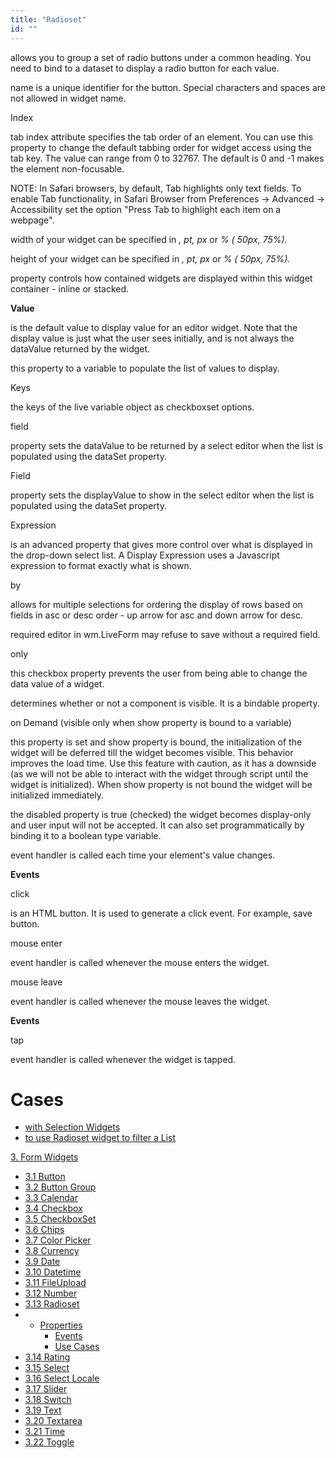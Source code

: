 ```yaml
---
title: "Radioset"
id: ""
---
```


allows you to group a set of radio buttons under a common heading. You need to bind to a dataset to display a radio button for each value.

name is a unique identifier for the button. Special characters and spaces are not allowed in widget name.

Index

tab index attribute specifies the tab order of an element. You can use this property to change the default tabbing order for widget access using the tab key. The value can range from 0 to 32767. The default is 0 and -1 makes the element non-focusable.

NOTE: In Safari browsers, by default, Tab highlights only text fields. To enable Tab functionality, in Safari Browser from Preferences -> Advanced -> Accessibility set the option "Press Tab to highlight each item on a webpage".

width of your widget can be specified in _, pt, px_ or _% (_ _50px, 75%)._

height of your widget can be specified in _, pt, px_ or _% (_ _50px, 75%)._

property controls how contained widgets are displayed within this widget container - inline or stacked.

**Value**

is the default value to display value for an editor widget. Note that the display value is just what the user sees initially, and is not always the dataValue returned by the widget.

this property to a variable to populate the list of values to display.

Keys

the keys of the live variable object as checkboxset options.

field

property sets the dataValue to be returned by a select editor when the list is populated using the dataSet property.

Field

property sets the displayValue to show in the select editor when the list is populated using the dataSet property.

Expression

is an advanced property that gives more control over what is displayed in the drop-down select list. A Display Expression uses a Javascript expression to format exactly what is shown.

by

allows for multiple selections for ordering the display of rows based on fields in asc or desc order - up arrow for asc and down arrow for desc.

required editor in wm.LiveForm may refuse to save without a required field.

only

this checkbox property prevents the user from being able to change the data value of a widget.

determines whether or not a component is visible. It is a bindable property.

on Demand (visible only when show property is bound to a variable)

this property is set and show property is bound, the initialization of the widget will be deferred till the widget becomes visible. This behavior improves the load time. Use this feature with caution, as it has a downside (as we will not be able to interact with the widget through script until the widget is initialized). When show property is not bound the widget will be initialized immediately.

the disabled property is true (checked) the widget becomes display-only and user input will not be accepted. It can also set programmatically by binding it to a boolean type variable.

event handler is called each time your element's value changes.

**Events**

click

is an HTML button. It is used to generate a click event. For example, save button.

mouse enter

event handler is called whenever the mouse enters the widget.

mouse leave

event handler is called whenever the mouse leaves the widget.

**Events**

tap

event handler is called whenever the widget is tapped.

# Cases

- [with Selection Widgets](/learn/how-tos/selection-widgets-use-case/)
- [to use Radioset widget to filter a List](/learn/how-tos/radioset-filter-list/)

[3\. Form Widgets](/learn/app-development/widgets/widget-library/#form)

- [3.1 Button](/learn/app-development/widgets/form/button/)
- [3.2 Button Group](/learn/app-development/widgets/form/button-group/)
- [3.3 Calendar](/learn/app-development/widgets/form/calendar/)
- [3.4 Checkbox](/learn/app-development/widgets/form/checkbox/)
- [3.5 CheckboxSet](/learn/app-development/widgets/form/checkboxset/)
- [3.6 Chips](/learn/app-development/widgets/form-widgets/chips/)
- [3.7 Color Picker](/learn/app-development/widgets/form/color-picker/)
- [3.8 Currency](/learn/app-development/widgets/form/currency/)
- [3.9 Date](/learn/app-development/widgets/form-widgets/date-time-datetime/)
- [3.10 Datetime](/learn/app-development/widgets/form-widgets/date-time-datetime/)
- [3.11 FileUpload](/learn/app-development/widgets/form/file-upload/)
- [3.12 Number](/learn/app-development/widgets/form-widgets/number/)
- [3.13 Radioset](#)
- - [Properties](#properties)
    - [Events](#events)
    - [Use Cases](#use-cases)
- [3.14 Rating](/learn/app-development/widgets/form/rating/)
- [3.15 Select](/learn/app-development/widgets/form/select/)
- [3.16 Select Locale](/learn/app-development/widgets/form/select-locale/)
- [3.17 Slider](/learn/app-development/widgets/form/slider/)
- [3.18 Switch](/learn/app-development/widgets/form/switch/)
- [3.19 Text](/learn/app-development/widgets/form/text/)
- [3.20 Textarea](/learn/app-development/widgets/form/textarea/)
- [3.21 Time](/learn/app-development/widgets/form-widgets/date-time-datetime/)
- [3.22 Toggle](/learn/app-development/widgets/form/toggle/)
